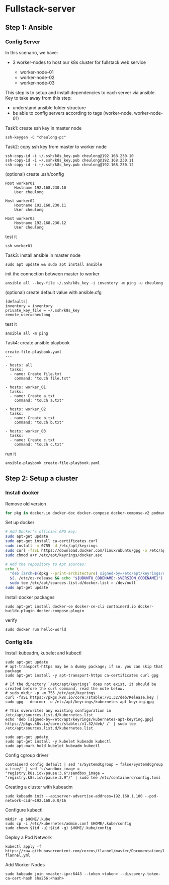# Fullstack-server

## Step 1: Ansible
### Config Server


In this scenario, we have:

- 3 worker-nodes to host our k8s cluster for fullstack web service

    - worker-node-01 
    - worker-node-02 
    - worker-node-03

This step is to setup and install dependencies to each server via ansible.
Key to take away from this step:
- understand ansible folder structure
- be able to config servers according to tags (worker-node, worker-node-01)

Task1: create ssh key in master node

``` 
ssh-keygen -C "cheulong-pc"
```

Task2: copy ssh key from master to worker node

```
ssh-copy-id -i ~/.ssh/k8s_key.pub cheulong@192.168.230.10
ssh-copy-id -i ~/.ssh/k8s_key.pub cheulong@192.168.230.11
ssh-copy-id -i ~/.ssh/k8s_key.pub cheulong@192.168.230.12
```
(optional) create .ssh/config
```
Host worker01
    Hostname 192.168.230.10
    User cheulong

Host worker02
    Hostname 192.168.230.11
    User cheulong

Host worker03
    Hostname 192.168.230.12
    User cheulong
```
test it
```
ssh worker01
```
Task3: install ansible in master node
```
sudo apt update && sudo apt install ansible
```
init the connection between master to worker
```
ansible all --key-file ~/.ssh/k8s_key -i inventory -m ping -u cheulong
```
(optional) create default value with ansible.cfg
```
[defaults]
inventory = inventory
private_key_file = ~/.ssh/k8s_key
remote_user=cheulong
```
test it
```
ansible all -m ping
```

Task4: create ansible playbook
``` 
create-file-playbook.yaml
---

- hosts: all
  tasks:
  - name: Create file.txt
    command: "touch file.txt"

- hosts: worker_01
  tasks:
  - name: Create a.txt
    command: "touch a.txt"

- hosts: worker_02
  tasks:
  - name: Create b.txt
    command: "touch b.txt"

- hosts: worker_03
  tasks:
  - name: Create c.txt
    command: "touch c.txt"

```
run it
```
ansible-playbook create-file-playbook.yaml
```


## Step 2: Setup a cluster
### Install docker
Remove old version
```bash
for pkg in docker.io docker-doc docker-compose docker-compose-v2 podman-docker containerd runc; do sudo apt-get remove $pkg; done
```
Set up docker 
```bash
# Add Docker's official GPG key:
sudo apt-get update
sudo apt-get install ca-certificates curl
sudo install -m 0755 -d /etc/apt/keyrings
sudo curl -fsSL https://download.docker.com/linux/ubuntu/gpg -o /etc/apt/keyrings/docker.asc
sudo chmod a+r /etc/apt/keyrings/docker.asc

# Add the repository to Apt sources:
echo \
  "deb [arch=$(dpkg --print-architecture) signed-by=/etc/apt/keyrings/docker.asc] https://download.docker.com/linux/ubuntu \
  $(. /etc/os-release && echo "${UBUNTU_CODENAME:-$VERSION_CODENAME}") stable" | \
  sudo tee /etc/apt/sources.list.d/docker.list > /dev/null
sudo apt-get update
```
Install docker packages
```
sudo apt-get install docker-ce docker-ce-cli containerd.io docker-buildx-plugin docker-compose-plugin
```
verify
```
sudo docker run hello-world
```
### Config k8s
Install kubeadm, kubelet and kubectl 
```
sudo apt-get update
# apt-transport-https may be a dummy package; if so, you can skip that package
sudo apt-get install -y apt-transport-https ca-certificates curl gpg

# If the directory `/etc/apt/keyrings` does not exist, it should be created before the curl command, read the note below.
# sudo mkdir -p -m 755 /etc/apt/keyrings
curl -fsSL https://pkgs.k8s.io/core:/stable:/v1.32/deb/Release.key | sudo gpg --dearmor -o /etc/apt/keyrings/kubernetes-apt-keyring.gpg

# This overwrites any existing configuration in /etc/apt/sources.list.d/kubernetes.list
echo 'deb [signed-by=/etc/apt/keyrings/kubernetes-apt-keyring.gpg] https://pkgs.k8s.io/core:/stable:/v1.32/deb/ /' | sudo tee /etc/apt/sources.list.d/kubernetes.list

sudo apt-get update
sudo apt-get install -y kubelet kubeadm kubectl
sudo apt-mark hold kubelet kubeadm kubectl
```
Config cgroup driver 
```
containerd config default | sed 's/SystemdCgroup = false/SystemdCgroup = true/' | sed 's/sandbox_image = "registry.k8s.io\/pause:3.6"/sandbox_image = "registry.k8s.io\/pause:3.9"/' | sudo tee /etc/containerd/config.toml
```
Creating a cluster with kubeadm
```
sudo kubeadm init --apiserver-advertise-address=192.168.1.100 --pod-network-cidr=192.168.0.0/16
```
Configure kubectl
```
mkdir -p $HOME/.kube
sudo cp -i /etc/kubernetes/admin.conf $HOME/.kube/config
sudo chown $(id -u):$(id -g) $HOME/.kube/config
```
Deploy a Pod Network
```
kubectl apply -f https://raw.githubusercontent.com/coreos/flannel/master/Documentation/kube-flannel.yml
```
Add Worker Nodes
```
sudo kubeadm join <master-ip>:6443 --token <token> --discovery-token-ca-cert-hash sha256:<hash>
```